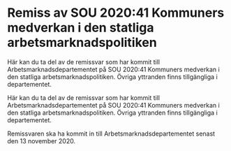 # Remiss av SOU 2020:41 Kommuners medverkan i den statliga arbetsmarknadspolitiken

Här kan du ta del av de remissvar som har kommit till Arbetsmarknadsdepartementet på SOU 2020:41 Kommuners medverkan i den statliga arbetsmarknadspolitiken. Övriga yttranden finns tillgängliga i departementet.

Här kan du ta del av de remissvar som har kommit till Arbetsmarknadsdepartementet på SOU 2020:41 Kommuners medverkan i den statliga arbetsmarknadspolitiken. Övriga yttranden finns tillgängliga i departementet.

Remissvaren ska ha kommit in till Arbetsmarknadsdepartementet senast den 13 november 2020.

